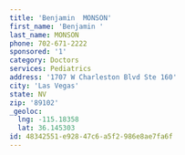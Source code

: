 ```yaml
---
title: 'Benjamin  MONSON'
first_name: 'Benjamin '
last_name: MONSON
phone: 702-671-2222
sponsored: '1'
category: Doctors
services: Pediatrics
address: '1707 W Charleston Blvd Ste 160'
city: 'Las Vegas'
state: NV
zip: '89102'
_geoloc:
  lng: -115.18358
  lat: 36.145303
id: 48342551-e928-47c6-a5f2-986e8ae7fa6f
---
```

